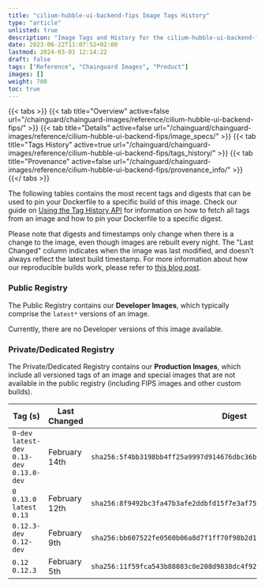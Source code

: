 ```yaml
---
title: "cilium-hubble-ui-backend-fips Image Tags History"
type: "article"
unlisted: true
description: "Image Tags and History for the cilium-hubble-ui-backend-fips Chainguard Image"
date: 2023-06-22T11:07:52+02:00
lastmod: 2024-03-01 12:14:22
draft: false
tags: ["Reference", "Chainguard Images", "Product"]
images: []
weight: 700
toc: true
---
```


{{< tabs >}}
{{< tab title="Overview" active=false url="/chainguard/chainguard-images/reference/cilium-hubble-ui-backend-fips/" >}}
{{< tab title="Details" active=false url="/chainguard/chainguard-images/reference/cilium-hubble-ui-backend-fips/image_specs/" >}}
{{< tab title="Tags History" active=true url="/chainguard/chainguard-images/reference/cilium-hubble-ui-backend-fips/tags_history/" >}}
{{< tab title="Provenance" active=false url="/chainguard/chainguard-images/reference/cilium-hubble-ui-backend-fips/provenance_info/" >}}
{{</ tabs >}}

The following tables contains the most recent tags and digests that can be used to pin your Dockerfile to a specific build of this image. Check our guide on [Using the Tag History API](/chainguard/chainguard-images/using-the-tag-history-api/) for information on how to fetch all tags from an image and how to pin your Dockerfile to a specific digest.

Please note that digests and timestamps only change when there is a change to the image, even though images are rebuilt every night. The "Last Changed" column indicates when the image was last modified, and doesn't always reflect the latest build timestamp. For more information about how our reproducible builds work, please refer to [this blog post](https://www.chainguard.dev/unchained/reproducing-chainguards-reproducible-image-builds).

### Public Registry
The Public Registry contains our **Developer Images**, which typically comprise the `latest*` versions of an image.

Currently, there are no Developer versions of this image available.

### Private/Dedicated Registry
The Private/Dedicated Registry contains our **Production Images**, which include all versioned tags of an image and special images that are not available in the public registry (including FIPS images and other custom builds).

| Tag (s)                                       | Last Changed  | Digest                                                                    |
|-----------------------------------------------|---------------|---------------------------------------------------------------------------|
|  `0-dev` `latest-dev` `0.13-dev` `0.13.0-dev` | February 14th | `sha256:5f4bb3198bb4ff25a9997d914676dbc36b4957b052af9d06aa196312dda44783` |
|  `0` `0.13.0` `latest` `0.13`                 | February 12th | `sha256:8f9492bc3fa47b3afe2ddbfd15f7e3af75034d657bb616676f39c309c1ac0239` |
|  `0.12.3-dev` `0.12-dev`                      | February 9th  | `sha256:bb607522fe0560b06a8d7f1ff70f98b2d1e235526277f08e551b7631644f4070` |
|  `0.12` `0.12.3`                              | February 5th  | `sha256:11f59fca543b88083c0e208d9838dc4f92a174065f7ade48bdb01941a4efc253` |

